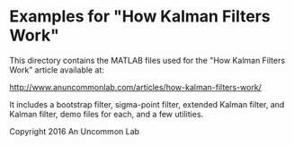 Examples for "How Kalman Filters Work"
======================================

This directory contains the MATLAB files used for the "How Kalman Filters
Work" article available at:

http://www.anuncommonlab.com/articles/how-kalman-filters-work/

It includes a bootstrap filter, sigma-point filter, extended Kalman filter,
and Kalman filter, demo files for each, and a few utilities.

Copyright 2016 An Uncommon Lab
